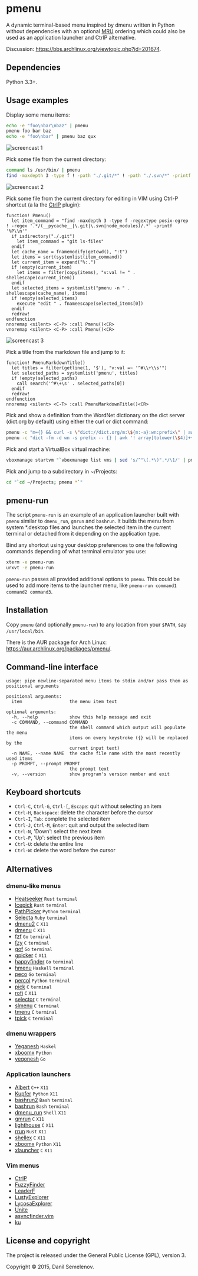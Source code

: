 # pmenu

A dynamic terminal-based menu inspired by dmenu written in Python without dependencies with an optional [MRU](https://en.wikipedia.org/wiki/Most_Recently_Used) ordering which could also be used as an application launcher and CtrlP alternative.

Discussion: https://bbs.archlinux.org/viewtopic.php?id=201674.

## Dependencies

Python 3.3+.

## Usage examples

Display some menu items:

```bash
echo -e "foo\nbar\nbaz" | pmenu
pmenu foo bar baz
echo -e "foo\nbar" | pmenu baz qux
```

![screencast 1](https://raw.githubusercontent.com/sgtpep/pmenu/master/screencasts/1.gif)

Pick some file from the current directory:

```bash
command ls /usr/bin/ | pmenu
find -maxdepth 3 -type f ! -path "./.git/*" ! -path "./.svn/*" -printf '%P\n' | LC_COLLATE=C sort | pmenu
```

![screencast 2](https://raw.githubusercontent.com/sgtpep/pmenu/master/screencasts/2.gif)

Pick some file from the current directory for editing in VIM using Ctrl-P shortcut (a la the [CtrlP](http://kien.github.io/ctrlp.vim/) plugin):

```vim
function! Pmenu()
  let item_command = "find -maxdepth 3 -type f -regextype posix-egrep ! -regex '.*/(__pycache__|\.git|\.svn|node_modules)/.*' -printf '%P\\n'"
  if isdirectory("./.git")
    let item_command = "git ls-files"
  endif
  let cache_name = fnamemodify(getcwd(), ":t")
  let items = sort(systemlist(item_command))
  let current_item = expand("%:.")
  if !empty(current_item)
    let items = filter(copy(items), "v:val != " . shellescape(current_item))
  endif
  let selected_items = systemlist("pmenu -n " . shellescape(cache_name), items)
  if !empty(selected_items)
    execute "edit " . fnameescape(selected_items[0])
  endif
  redraw!
endfunction
nnoremap <silent> <C-P> :call Pmenu()<CR>
vnoremap <silent> <C-P> :call Pmenu()<CR>
```

![screencast 3](https://raw.githubusercontent.com/sgtpep/pmenu/master/screencasts/3.gif)

Pick a title from the markdown file and jump to it:

```vim
function! PmenuMarkdownTitle()
  let titles = filter(getline(1, '$'), "v:val =~ '^#\\+\\s'")
  let selected_paths = systemlist('pmenu', titles)
  if !empty(selected_paths)
    call search('^#\+\s' . selected_paths[0])
  endif
  redraw!
endfunction
nnoremap <silent> <C-T> :call PmenuMarkdownTitle()<CR>
```

Pick and show a definition from the WordNet dictionary on the dict server (dict.org by default) using either the curl or dict command:

```bash
pmenu -c "m={} && curl -s \"dict://dict.org/m:\${m:-a}:wn:prefix\" | awk -F \\\" '! array[tolower(\$2)]++ { print \$2 }'" | xargs -I '{}' curl -s "dict://dict.org/d:{}:wn" | grep -vP "^(\d+ |\.)" | less
pmenu -c "dict -fm -d wn -s prefix -- {} | awk '! array[tolower(\$4)]++ { print \$4 }'" | xargs dict -d wn | less
```

Pick and start a VirtualBox virtual machine:

```bash
vboxmanage startvm "`vboxmanage list vms | sed 's/^"\(.*\)".*/\1/' | pmenu`"
```

Pick and jump to a subdirectory in ~/Projects:

```bash
cd "`cd ~/Projects; pmenu *`"
```

## pmenu-run

The script `pmenu-run` is an example of an application launcher built with `pmenu` similar to `dmenu_run`, `gmrun` and `bashrun`. It builds the menu from system \*.desktop files and launches the selected item in the current terminal or detached from it depending on the application type.

Bind any shortcut using your desktop preferences to one the following commands depending of what terminal emulator you use:

```bash
xterm -e pmenu-run
urxvt -e pmenu-run
```

`pmenu-run` passes all provided additional options to `pmenu`. This could be used to add more items to the launcher menu, like `pmenu-run command1 command2 command3`.

## Installation

Copy `pmenu` (and optionally `pmenu-run`) to any location from your `$PATH`, say `/usr/local/bin`.

There is the AUR package for Arch Linux: https://aur.archlinux.org/packages/pmenu/.

## Command-line interface

```
usage: pipe newline-separated menu items to stdin and/or pass them as positional arguments

positional arguments:
  item                  the menu item text

optional arguments:
  -h, --help            show this help message and exit
  -c COMMAND, --command COMMAND
                        the shell command which output will populate the menu
                        items on every keystroke ({} will be replaced by the
                        current input text)
  -n NAME, --name NAME  the cache file name with the most recently used items
  -p PROMPT, --prompt PROMPT
                        the prompt text
  -v, --version         show program's version number and exit
```

## Keyboard shortcuts

- `Ctrl-C`, `Ctrl-G`, `Ctrl-[`, `Escape`: quit without selecting an item
- `Ctrl-H`, `Backspace`: delete the character before the cursor
- `Ctrl-I`, `Tab`: complete the selected item
- `Ctrl-J`, `Ctrl-M`, `Enter`: quit and output the selected item
- `Ctrl-N`, 'Down': select the next item
- `Ctrl-P`, 'Up': select the previous item
- `Ctrl-U`: delete the entire line
- `Ctrl-W`: delete the word before the cursor

## Alternatives

### dmenu-like menus

- [Heatseeker](https://github.com/rschmitt/heatseeker) `Rust` `terminal`
- [Icepick](https://github.com/felipesere/icepick) `Rust` `terminal`
- [PathPicker](https://facebook.github.io/PathPicker/) `Python` `terminal`
- [Selecta](https://github.com/garybernhardt/selecta) `Ruby` `terminal`
- [dmenu2](https://bitbucket.org/melek/dmenu2) `C` `X11`
- [dmenu](http://tools.suckless.org/dmenu/) `C` `X11`
- [fzf](https://github.com/junegunn/fzf) `Go` `terminal`
- [fzy](https://github.com/jhawthorn/fzy) `C` `terminal`
- [gof](https://github.com/mattn/gof) `Go` `terminal`
- [gpicker](http://www.nongnu.org/gpicker/) `C` `X11`
- [happyfinder](https://github.com/hugows/hf) `Go` `terminal`
- [hmenu](https://github.com/sulami/hmenu) `Haskell` `terminal`
- [peco](https://github.com/peco/peco) `Go` `terminal`
- [percol](https://github.com/mooz/percol) `Python` `terminal`
- [pick](https://github.com/thoughtbot/pick) `C` `terminal`
- [rofi](https://github.com/DaveDavenport/rofi) `C` `X11`
- [selector](http://fleuret.org/cgi-bin/gitweb/gitweb.cgi?p=selector) `C` `terminal`
- [slmenu](https://bitbucket.org/rafaelgg/slmenu) `C` `terminal`
- [tmenu](https://github.com/dhamidi/tmenu) `C` `terminal`
- [tpick](https://github.com/smblott-github/tpick) `C` `terminal`

### dmenu wrappers

- [Yeganesh](http://dmwit.com/yeganesh/) `Haskel`
- [xboomx](https://github.com/victorhaggqvist/xboomx) `Python`
- [yegonesh](https://github.com/klowner/yegonesh) `Go`

### Application launchers

- [Albert](https://github.com/ManuelSchneid3r/albert) `C++` `X11`
- [Kupfer](http://engla.github.io/kupfer/) `Python` `X11`
- [bashrun2](http://henning-bekel.de/bashrun2/) `Bash` `terminal`
- [bashrun](http://bashrun.sourceforge.net/) `Bash` `terminal`
- [dmenu\_run](http://tools.suckless.org/dmenu/) `Shell` `X11`
- [gmrun](http://sourceforge.net/projects/gmrun/) `C` `X11`
- [lighthouse](https://github.com/emgram769/lighthouse) `C` `X11`
- [rrun](https://github.com/buster/rrun) `Rust` `X11`
- [shellex](https://github.com/Merovius/shellex) `C` `X11`
- [xboomx](https://github.com/victorhaggqvist/xboomx) `Python` `X11`
- [xlauncher](https://github.com/vatriani/xlauncher) `C` `X11`

### Vim menus

- [CtrlP](http://kien.github.io/ctrlp.vim/)
- [FuzzyFinder](http://www.vim.org/scripts/script.php?script_id=1984)
- [LeaderF](https://github.com/Yggdroot/LeaderF)
- [LustyExplorer](http://www.vim.org/scripts/script.php?script_id=1890)
- [LycosaExplorer](http://www.vim.org/scripts/script.php?script_id=3659)
- [Unite](https://github.com/Shougo/unite.vim)
- [asyncfinder.vim](https://github.com/vim-scripts/asyncfinder.vim)
- [ku](http://www.vim.org/scripts/script.php?script_id=2337)

## License and copyright

The project is released under the General Public License (GPL), version 3.

Copyright © 2015, Danil Semelenov.
